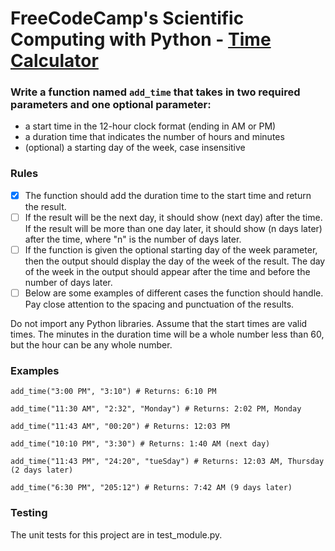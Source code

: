 # FreeCodeCamp's Scientific Computing with Python - [Time Calculator](https://www.freecodecamp.org/learn/scientific-computing-with-python/scientific-computing-with-python-projects/time-calculator)

### Write a function named `add_time` that takes in two required parameters and one optional parameter:
- a start time in the 12-hour clock format (ending in AM or PM)
- a duration time that indicates the number of hours and minutes
- (optional) a starting day of the week, case insensitive

### Rules
- [x] The function should add the duration time to the start time and return the result.
- [ ] If the result will be the next day, it should show (next day) after the time. If the result will be more than one day later, it should show (n days later) after the time, where "n" is the number of days later.
- [ ] If the function is given the optional starting day of the week parameter, then the output should display the day of the week of the result. The day of the week in the output should appear after the time and before the number of days later.
- [ ] Below are some examples of different cases the function should handle. Pay close attention to the spacing and punctuation of the results.

Do not import any Python libraries. Assume that the start times are valid times. The minutes in the duration time will be a whole number less than 60, but the hour can be any whole number.

### Examples
`add_time("3:00 PM", "3:10") # Returns: 6:10 PM`

`add_time("11:30 AM", "2:32", "Monday") # Returns: 2:02 PM, Monday`

`add_time("11:43 AM", "00:20") # Returns: 12:03 PM`

`add_time("10:10 PM", "3:30") # Returns: 1:40 AM (next day)`

`add_time("11:43 PM", "24:20", "tueSday") # Returns: 12:03 AM, Thursday (2 days later)`

`add_time("6:30 PM", "205:12") # Returns: 7:42 AM (9 days later)`

### Testing
The unit tests for this project are in test_module.py.

